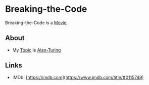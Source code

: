 # Breaking-the-Code

Breaking-the-Code is a [Movie](200300000.md).

## About

- My [Topic](600051.md) is [Alan-Turing](70000010.md)

## Links

- IMDb: [https://imdb.com](https://www.imdb.com/title/tt0115749)

